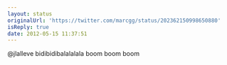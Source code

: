 ```yaml
---
layout: status
originalUrl: 'https://twitter.com/marcgg/status/202362150998650880'
isReply: true
date: 2012-05-15 11:37:51
---
```


@jlalleve bidibidibalalalala boom boom boom
